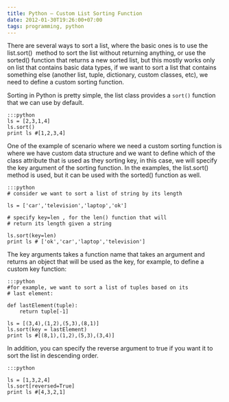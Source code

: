 ```yaml
---
title: Python – Custom List Sorting Function
date: 2012-01-30T19:26:00+07:00
tags: programming, python
---
```



There are several ways to sort a list, where the basic ones is to use
the list.sort()  method to sort the list without returning anything, or
use the sorted() function that returns a new sorted list, but this
mostly works only on list that contains basic data types, if we want to
sort a list that contains something else (another list, tuple,
dictionary, custom classes, etc), we need to define a custom sorting
function.

Sorting in Python is pretty simple, the list class provides a `sort()`
function that we can use by default.

    :::python
    ls = [2,3,1,4]
    ls.sort()
    print ls #[1,2,3,4]

One of the example of scenario where we need a custom sorting function
is where we have custom data structure and we want to define which of
the class attribute that is used as they sorting key, in this case, we
will specify the key argument of the sorting function. In the examples,
the list.sort() method is used, but it can be used with the sorted()
function as well.

    :::python
    # consider we want to sort a list of string by its length

    ls = ['car','television','laptop','ok']

    # specify key=len , for the len() function that will
    # return its length given a string

    ls.sort(key=len)
    print ls # ['ok','car','laptop','television']

The key arguments takes a function name that takes an
argument and returns an object that will be used as the key, for
example, to define a custom key function:

    :::python
    #for example, we want to sort a list of tuples based on its
    # last element:

    def lastElement(tuple):
        return tuple[-1]

    ls = [(3,4),(1,2),(5,3),(8,1)]
    ls.sort(key = lastElement)
    print ls #[(8,1),(1,2),(5,3),(3,4)]

In addition, you can specify the reverse argument to true if you want it
to sort the list in descending order.

    :::python

    ls = [1,3,2,4]
    ls.sort[reversed=True]
    print ls #[4,3,2,1]
